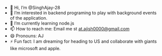 - 👋 Hi, I’m @SinghAjay-28
- 👀 I’m interested in backend programing to play with background events of the application.
- 🌱 I’m currently learning node.js
- 📫 How to reach me: Email me st at.ajish0000@gmail.com
- 😄 Pronouns: AJ
- ⚡ Fun fact: I am dreaming for heading to US and collaborate with giants like microsoft and apple.

<!---
SinghAjay-28/SinghAjay-28 is a ✨ special ✨ repository because its `README.md` (this file) appears on your GitHub profile.
You can click the Preview link to take a look at your changes.
--->
